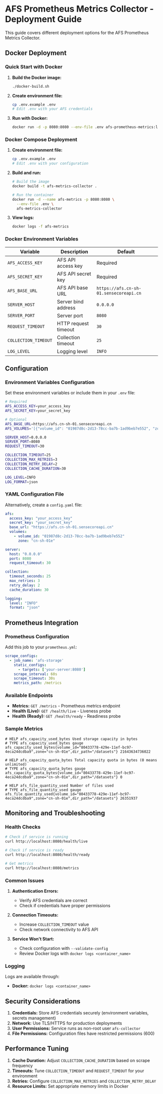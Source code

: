 # AFS Prometheus Metrics Collector - Deployment Guide

This guide covers different deployment options for the AFS Prometheus Metrics Collector.

## Docker Deployment

### Quick Start with Docker

1. **Build the Docker image:**
   ```bash
   ./docker-build.sh
   ```

2. **Create environment file:**
   ```bash
   cp .env.example .env
   # Edit .env with your AFS credentials
   ```

3. **Run with Docker:**
   ```bash
   docker run -d -p 8080:8080 --env-file .env afs-prometheus-metrics:latest
   ```

### Docker Compose Deployment

1. **Create environment file:**
   ```bash
   cp .env.example .env
   # Edit .env with your configuration
   ```

2. **Build and run:**
   ```bash
   # Build the image
   docker build -t afs-metrics-collector .
   
   # Run the container
   docker run -d --name afs-metrics -p 8080:8080 \
     --env-file .env \
     afs-metrics-collector
   ```

3. **View logs:**
   ```bash
   docker logs -f afs-metrics
   ```

### Docker Environment Variables

| Variable | Description | Default |
|----------|-------------|---------|
| `AFS_ACCESS_KEY` | AFS API access key | Required |
| `AFS_SECRET_KEY` | AFS API secret key | Required |
| `AFS_BASE_URL` | AFS API base URL | `https://afs.cn-sh-01.sensecoreapi.cn` |
| `SERVER_HOST` | Server bind address | `0.0.0.0` |
| `SERVER_PORT` | Server port | `8080` |
| `REQUEST_TIMEOUT` | HTTP request timeout | `30` |
| `COLLECTION_TIMEOUT` | Collection timeout | `25` |
| `LOG_LEVEL` | Logging level | `INFO` |

## Configuration

### Environment Variables Configuration

Set these environment variables or include them in your `.env` file:

```bash
# Required
AFS_ACCESS_KEY=your_access_key
AFS_SECRET_KEY=your_secret_key

# Optional
AFS_BASE_URL=https://afs.cn-sh-01.sensecoreapi.cn
AFS_VOLUMES='[{"volume_id": "01987d8c-2d13-78cc-ba7b-1ad9beb7e552", "zone": "cn-sh-01e"}]'

SERVER_HOST=0.0.0.0
SERVER_PORT=8080
REQUEST_TIMEOUT=30

COLLECTION_TIMEOUT=25
COLLECTION_MAX_RETRIES=3
COLLECTION_RETRY_DELAY=2
COLLECTION_CACHE_DURATION=30

LOG_LEVEL=INFO
LOG_FORMAT=json
```

### YAML Configuration File

Alternatively, create a `config.yaml` file:

```yaml
afs:
  access_key: "your_access_key"
  secret_key: "your_secret_key"
  base_url: "https://afs.cn-sh-01.sensecoreapi.cn"
  volumes:
    - volume_id: "01987d8c-2d13-78cc-ba7b-1ad9beb7e552"
      zone: "cn-sh-01e"

server:
  host: "0.0.0.0"
  port: 8080
  request_timeout: 30

collection:
  timeout_seconds: 25
  max_retries: 3
  retry_delay: 2
  cache_duration: 30

logging:
  level: "INFO"
  format: "json"
```

## Prometheus Integration

### Prometheus Configuration

Add this job to your `prometheus.yml`:

```yaml
scrape_configs:
  - job_name: 'afs-storage'
    static_configs:
      - targets: ['your-server:8080']
    scrape_interval: 60s
    scrape_timeout: 30s
    metrics_path: /metrics
```

### Available Endpoints

- **Metrics:** `GET /metrics` - Prometheus metrics endpoint
- **Health (Live):** `GET /health/live` - Liveness probe
- **Health (Ready):** `GET /health/ready` - Readiness probe

### Sample Metrics

```
# HELP afs_capacity_used_bytes Used storage capacity in bytes
# TYPE afs_capacity_used_bytes gauge
afs_capacity_used_bytes{volume_id="80433778-429e-11ef-bc97-4eca24dcdba9",zone="cn-sh-01e",dir_path="/datasets"} 21643634736022

# HELP afs_capacity_quota_bytes Total capacity quota in bytes (0 means unlimited)
# TYPE afs_capacity_quota_bytes gauge
afs_capacity_quota_bytes{volume_id="80433778-429e-11ef-bc97-4eca24dcdba9",zone="cn-sh-01e",dir_path="/datasets"} 0

# HELP afs_file_quantity_used Number of files used
# TYPE afs_file_quantity_used gauge
afs_file_quantity_used{volume_id="80433778-429e-11ef-bc97-4eca24dcdba9",zone="cn-sh-01e",dir_path="/datasets"} 26351937
```

## Monitoring and Troubleshooting

### Health Checks

```bash
# Check if service is running
curl http://localhost:8080/health/live

# Check if service is ready
curl http://localhost:8080/health/ready

# Get metrics
curl http://localhost:8080/metrics
```

### Common Issues

1. **Authentication Errors:**
   - Verify AFS credentials are correct
   - Check if credentials have proper permissions

2. **Connection Timeouts:**
   - Increase `COLLECTION_TIMEOUT` value
   - Check network connectivity to AFS API

3. **Service Won't Start:**
   - Check configuration with `--validate-config`
   - Review Docker logs with `docker logs <container_name>`

### Logging

Logs are available through:
- **Docker:** `docker logs <container_name>`

## Security Considerations

1. **Credentials:** Store AFS credentials securely (environment variables, secrets management)
2. **Network:** Use TLS/HTTPS for production deployments
3. **User Permissions:** Service runs as non-root user `afs-collector`
4. **File Permissions:** Configuration files have restricted permissions (600)

## Performance Tuning

1. **Cache Duration:** Adjust `COLLECTION_CACHE_DURATION` based on scrape frequency
2. **Timeouts:** Tune `COLLECTION_TIMEOUT` and `REQUEST_TIMEOUT` for your environment
3. **Retries:** Configure `COLLECTION_MAX_RETRIES` and `COLLECTION_RETRY_DELAY`
4. **Resource Limits:** Set appropriate memory limits in Docker